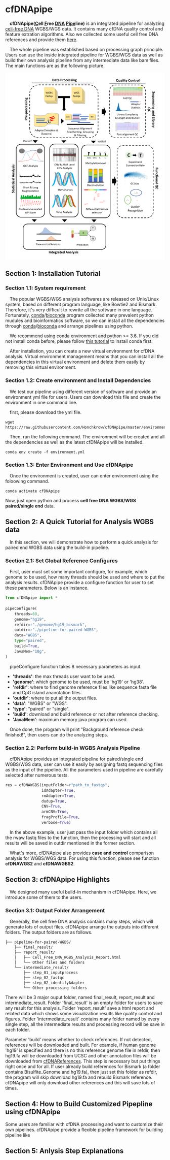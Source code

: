 # cfDNApipe

&emsp;**cfDNApipe(<u>C</u>ell <u>F</u>ree <u>DNA</u> <u>Pipe</u>line)** is an integrated pipeline for analyzing [cell-free DNA](https://en.wikipedia.org/wiki/Circulating_free_DNA) WGBS/WGS data. It contains many cfDNA quality control and feature extration algorithms. Also we collected some useful cell free DNA references and provide them [here](https://honchkrow.github.io/cfDNAReferences/).

&emsp;The whole pipeline was established based on processing graph principle. Users can use the inside integrated pipeline for WGBS/WGS data as well as build their own analysis pipeline from any intermediate data like bam files. The main functions are as the following picture.

![cfDNApipe Functions](./pipeline.png)

## Section 1: Installation Tutorial

### Section 1.1: System requirement

&emsp;The popular WGBS/WGS analysis softwares are released on Unix/Linux system, based on different program language, like Bowtie2 and Bismark. Therefore, it's very difficult to rewrite all the software in one language. Fortunately, [conda](https://docs.conda.io/en/latest/)/[bioconda](http://bioconda.github.io/) program collected many prevalent python mudules and bioinformatics software, so we can install all the dependencies through [conda](https://docs.conda.io/en/latest/)/[bioconda](http://bioconda.github.io/) and arrange pipelines using python.

&emsp;We recommend using conda environment and python >= 3.6. If you did not install conda before, please follow [this tutorial](https://docs.conda.io/projects/conda/en/latest/user-guide/install/) to install conda first.

&emsp;After installation, you can create a new virtual environment for cfDNA analysis. Virtual environment management means that you can install all the dependencies in this virtual environment and delete them easily by removing this virtual environment.

### Section 1.2: Create environment and Install Dependencies

&emsp;We test our pipeline using different version of software and provide an environment yml file for users. Users can download this file and create the environment in one command line. 

&emsp;first, please download the yml file.

```shell
wget https://raw.githubusercontent.com/Honchkrow/cfDNApipe/master/environment.yml
```

&emsp;Then, run the following command. The environment will be created and all the dependencies as well as the latest cfDNApipe will be installed.

```shell
conda env create -f environment.yml
```

### Section 1.3: Enter Environment and Use cfDNApipe

&emsp;Once the environment is created, user can enter environment using the foloowing command.

```shell
conda activate cfDNApipe
```

 Now, just open python and process **cell free DNA WGBS/WGS paired/single end** data.

## Section 2: A Quick Tutorial for Analysis WGBS data

&emsp;In this section, we will demonstrate how to perform a quick analysis for paired end WGBS data using the build-in pipeline.

### Section 2.1: Set Global Reference Configures

&emsp;First, user must set some important configure, for example, which genome to be used, how many threads should be used and where to put the analysis results. cfDNApipe provide a configure function for user to set these parameters. Below is an instance.

```Python
from cfDNApipe import *

pipeConfigure(
    threads=60,
    genome="hg19",
    refdir=r"./genome/hg19_bismark",
    outdir=r"./pipeline-for-paired-WGBS",
    data="WGBS",
    type="paired",
    build=True,
    JavaMem="10g",
)
```

&emsp;pipeConfigure function takes 8 necessary parameters as input. 
- **'threads'**: the max threads user want to be used. 
- **'genome'**: which genome to be used, must be 'hg19' or 'hg38'. 
- **'refdir'**: where to find genome reference files like sequence fasta file and CpG island ananotation files. 
- **'outdir'**: where to put all the output files.
- **'data'**: "WGBS" or "WGS".
- **'type'**: "paired" or "single".
- **'build'**: download and build reference or not after reference checking.
- **'JavaMem'**: maximum memory java program can used.

&emsp;Once done, the program will print "Background reference check finished!", then users can do the analyzing steps.

### Section 2.2: Perform build-in WGBS Analysis Pipeline

&emsp;cfDNApipe provides an integrated pipeline for paired/single end WGBS/WGS data, user can use it easily by assigning fastq sequencing files as the input of the pipeline. All the parameters used in pipeline are carefully selected after numerous tests.

```Python
res = cfDNAWGBS(inputFolder=r"path_to_fastqs",
                idAdapter=True,
                rmAdapter=True,
                dudup=True,
                CNV=True,
                armCNV=True,
                fragProfile=True,
                verbose=True)
```

&emsp;In the above example, user just pass the input folder which contains all the rwaw fastq files to the function, then the processing will start and all results will be saved in outdir mentioned in the former section.

&emsp;What's more, cfDNApipe also provides **case and control**  comparison analysis for WGBS/WGS data. For using this function, please see function **cfDNAWGS2** and **cfDNAWGBS2**.

## Section 3: cfDNApipe Highlights

&emsp;We designed many useful build-in mechanism in cfDNApipe. Here, we introduce some of them to the users. 

### Section 3.1: Output Folder Arrangement

&emsp;Generally, the cell free DNA analysis contains many steps, which will generate lots of output files. cfDNApipe arrange the outputs into different folders. The output folders are as follows.

```
├── pipeline-for-paired-WGBS/  
    ├── final_result/  
    ├── report_result/  
    │   ├── Cell_Free_DNA_WGBS_Analysis_Report.html  
    │   └── Other files and folders  
    └── intermediate_result/  
        ├── step_01_inputprocess  
        ├── step_02_fastqc  
        ├── step_02_identifyAdapter  
        └── Other processing folders  
```

There will be 3 major ouput folder, named final_result, report_result and intermediate_result. Folder 'final_result' is an empty folder for users to save any result for this analysis. Folder 'report_result' save a html report and related data which shows some visualization results like quality control and figures. Folder 'intermediate_result' contains many folder named by every single step, all the intermediate results and processing record will be save in each folder.


Parameter 'build' means whether to check references. If not detected, references will be downloaded and built. For example, if human genome 'hg19' is specified and there is no this reference genome file in refdir, then hg19.fa will be downloaded from UCSC and other annotation files will be downloaded from [cfDNAReferences](https://honchkrow.github.io/cfDNAReferences/). This step is necessary but put things right once and for all. If user already build references for Bismark (a folder contains Bisulfite_Genome and hg19.fa), then just set this folder as refdir, the program will skip download hg19.fa and rebuild Bismark reference. cfDNApipe will only download other references and this will save lots of times.







## Section 4: How to Build Customized Pipepline using cfDNApipe

Some users are familiar with cfDNA processing and want to customize their own pipelines. cfDNApipe provide a flexible pipeline framework for building pipeline like 

## Section 5: Anlysis Step Explanations

